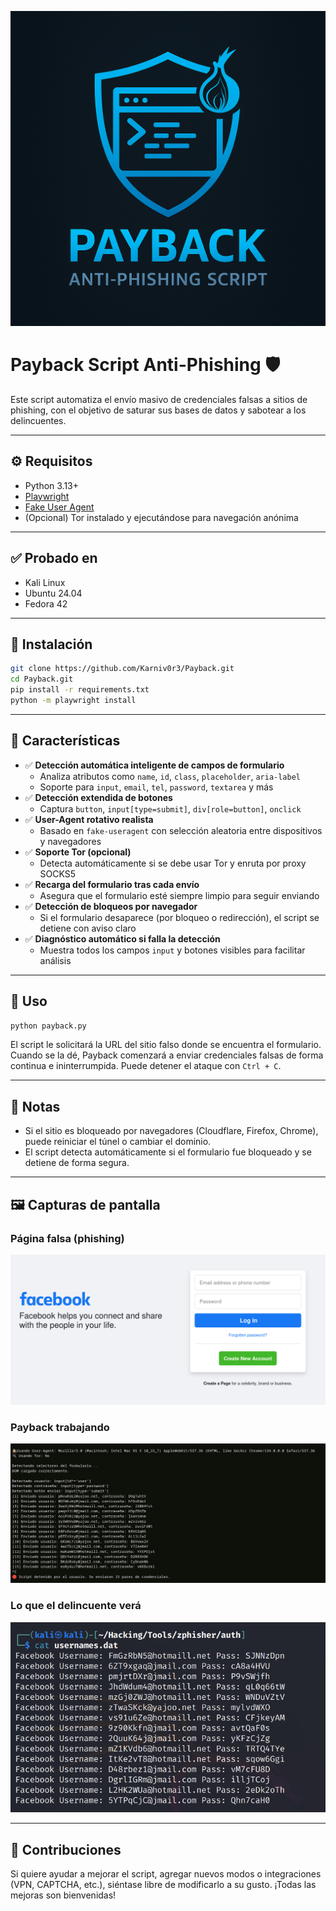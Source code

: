 
![Payback Logo](./payback-logo.png)


# Payback Script Anti-Phishing 🛡️

Este script automatiza el envío masivo de credenciales falsas a sitios de phishing, con el objetivo de saturar sus bases de datos y sabotear a los delincuentes.

---

## ⚙️ Requisitos

- Python 3.13+
- [Playwright](https://playwright.dev/python/)
- [Fake User Agent](https://pypi.org/project/fake-useragent/)
- (Opcional) Tor instalado y ejecutándose para navegación anónima

---

## ✅ Probado en

- Kali Linux
- Ubuntu 24.04
- Fedora 42

---

## 🚀 Instalación

```bash
git clone https://github.com/Karniv0r3/Payback.git
cd Payback.git
pip install -r requirements.txt
python -m playwright install
```

---

## 🧠 Características

- ✅ **Detección automática inteligente de campos de formulario**
  - Analiza atributos como `name`, `id`, `class`, `placeholder`, `aria-label`
  - Soporte para `input`, `email`, `tel`, `password`, `textarea` y más
- ✅ **Detección extendida de botones**
  - Captura `button`, `input[type=submit]`, `div[role=button]`, `onclick`
- ✅ **User-Agent rotativo realista**
  - Basado en `fake-useragent` con selección aleatoria entre dispositivos y navegadores
- ✅ **Soporte Tor (opcional)**
  - Detecta automáticamente si se debe usar Tor y enruta por proxy SOCKS5
- ✅ **Recarga del formulario tras cada envío**
  - Asegura que el formulario esté siempre limpio para seguir enviando
- ✅ **Detección de bloqueos por navegador**
  - Si el formulario desaparece (por bloqueo o redirección), el script se detiene con aviso claro
- ✅ **Diagnóstico automático si falla la detección**
  - Muestra todos los campos `input` y botones visibles para facilitar análisis

---

## 🧪 Uso

```bash
python payback.py
```

El script le solicitará la URL del sitio falso donde se encuentra el formulario. Cuando se la dé, Payback comenzará a enviar credenciales falsas de forma continua e ininterrumpida. Puede detener el ataque con `Ctrl + C`.

---

## 📌 Notas

- Si el sitio es bloqueado por navegadores (Cloudflare, Firefox, Chrome), puede reiniciar el túnel o cambiar el dominio.
- El script detecta automáticamente si el formulario fue bloqueado y se detiene de forma segura.

---

## 🖼️ Capturas de pantalla

### Página falsa (phishing)
![Página falsa](https://raw.githubusercontent.com/Karniv0r3/Payback/assets/fake-fb.png)

### Payback trabajando
![Payback trabajando](https://raw.githubusercontent.com/Karniv0r3/Payback/assets/payback-en-uso.png)

### Lo que el delincuente verá
![Credenciales enviadas](https://raw.githubusercontent.com/Karniv0r3/Payback/assets/credenciales-enviadas.png)


---

## 💬 Contribuciones

Si quiere ayudar a mejorar el script, agregar nuevos modos o integraciones (VPN, CAPTCHA, etc.), siéntase libre de modificarlo a su gusto. ¡Todas las mejoras son bienvenidas!
